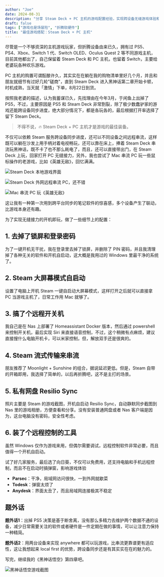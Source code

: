 ```yaml
---
author: "Joe"
date: 2024-08-31
description: "分享 Steam Deck + PC 主机的游戏配置经验，实现跨设备无缝游戏体验和远程串流"
draft: false
tags: ["游戏也是场冒险", "折腾软硬件"]
title: "最佳游戏搭配：Steam Deck + PC 主机"
---
```


尽管是一个不够资深的主机游戏玩家，但折腾设备由来已久，拥有过 PS5、PS4、Xbox、Switch 1 代、Switch OLED、Oculus Quest 2 等不同游戏主机，目前其他都出了，自己保留着 Steam Deck 和 PC 主机，也留着 Switch，主要给老婆玩各种欢乐游戏。

PC 主机的购置可谓酝酿许久，其实实在在躺在我的购物清单里好几个月，并且和朋友就细节有过好几轮"磋商"，直到 Steam Deck 进入黑神话第二章开始卡顿，时机成熟，当天就「激情」下单，8月22日到货。

按照我老婆的描述，认为我蓄谋已久，先找理由在今年3月，于闲鱼上出掉了 PS5，不过，主要原因是 PS5 和 Steam Deck 非常割裂，除了极少数蠢驴家的游戏还能跨设备同步进度，绝大部分情况下，都是各玩各的，最后根据打开率选择了留下 Steam Deck。

> 不得不说，🔥 Steam Deck + PC 主机才是游戏的最佳装备。

不仅可以依赖 Steam 服务跨设备同步进度，还可以不同设备之间远程串流，这样既可以躺在沙发上用手柄对着电视畅玩，还可以靠在床上，捧着 Steam Deck 串流玩黑神话，既不卡了也不那么耗电了，而且，还可以直接带出门，在 Steam Deck 上玩，回家打开 PC 无缝接力，另外，我也尝试了 Mac 串流 PC 玩一些鼠标操作的老游戏，比如《英雄无敌》，回忆满满。

![Steam Deck 本地游戏界面](/images/posts/steam-deck-pc-gaming-setup/image.webp)

![Steam Deck 外网远程串流 PC，还不错](/images/posts/steam-deck-pc-gaming-setup/image-1.webp)

![Mac 串流 PC 玩《英雄无敌》](/images/posts/steam-deck-pc-gaming-setup/image-2.webp)

这让我有一种第一次用到跨平台同步的笔记软件的惊喜感，多个设备产生了联动，比游戏本身还有趣。

为了实现无缝接力的开机即玩，做了一些细节上的配置：

## 1. 去掉了锁屏和登录密码

为了一键开机无干扰，我在登录里去掉了锁屏，并删除了 PIN 密码，并且我清理掉了各种无关的软件和开机自启动，这大概是我用过的 Windows 里最干净的系统了。

## 2. Steam 大屏幕模式自启动

设置了电脑上开机 Steam 一键自启动大屏幕模式，这样打开之后就可以直接拿 PC 当游戏主机了，日常工作用 Mac 就够了。

## 3. 搞了个远程开关机

我自己是在 Nas 上部署了 Homeassistant Docker 版本，然后通过 powershell 来控制开关机，最后实现 Siri 来直接语音控制，不过，这个稍微有点麻烦，建议直接搜什么电脑开机卡，可以米家控制，但，解放双手还是很爽的。

## 4. Steam 流式传输来串流

朋友推荐了 Moonlight + Sunshine 的组合，据说延迟更低。但是，Steam 自带的开箱即用，我选择了简单的，以后再折腾吧，这不是主打的场景。

## 5. 私有网盘 Resilio Sync

照片主要是 Steam 的游戏截图，开机自启动 Resilio Sync，自动静默同步截图到 Nas 里的游戏相册，方便查看和分享。没有安装普通网盘或者 Nas 客户端是因为，这台电脑没有密码，安全性考虑。

## 6. 装了个远程控制的工具

虽然 Windows 仅作为游戏来用，但偶尔需要调试，远程控制软件非常必要，而且值得一个开机自启动。

试了好几家服务，最后选了向日葵，不仅可以免费用，还支持电脑和手机远程控制，而且不在启动时搞弹窗，影响游戏体验

- **Parsec**：干净，局域网访问很快，一到外网就歇菜
- **Todesk**：弹窗太烦了
- **Anydesk**：界面太丑了，而且局域网连接极其不稳定

## 题外话

**题外话1**：出掉 PS5 决策是基于断舍离，没有那么多精力去维护两个数据不通的设备，减少日常需要关注的软件或者硬件是一件定期在做的事情，可以让注意力保持一种精简。

**题外话2**：用两台设备来实现 anywhere 都可以玩游戏，比串流更靠谱更有适应性，这让我想起来 local first 的优势，跨设备同步还是有其实实在在的魅力的。

写完，继续我的《黑神话悟空》第四章吧。

![黑神话悟空游戏截图](/images/posts/steam-deck-pc-gaming-setup/game-screenshot.webp) 